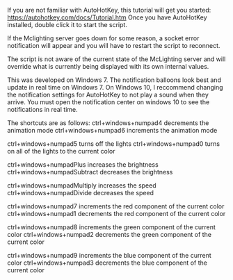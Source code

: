 If you are not familiar with AutoHotKey, this tutorial will get you started: https://autohotkey.com/docs/Tutorial.htm
Once you have AutoHotKey installed, double click it to start the script. 

If the Mclighting server goes down for some reason, a socket error notification will appear and you will have to restart the script to reconnect.

The script is not aware of the current state of the McLighting server and will override what is currently being displayed with its own internal values.

This was developed on Windows 7. The notification balloons look best and update in real time on Windows 7. On Windows 10, I reccommend changing the notification settings for AutoHotKey to not play a sound when they arrive. You must open the notification center on windows 10 to see the notifications in real time.

The shortcuts are as follows:
ctrl+windows+numpad4 decrements the animation mode
ctrl+windows+numpad6 increments the animation mode

ctrl+windows+numpad5 turns off the lights
ctrl+windows+numpad0 turns on all of the lights to the current color

ctrl+windows+numpadPlus increases the brightness
ctrl+windows+numpadSubtract decreases the brightness

ctrl+windows+numpadMultiply increases the speed
ctrl+windows+numpadDivide decreases the speed

ctrl+windows+numpad7 increments the red component of the current color
ctrl+windows+numpad1 decrements the red component of the current color

ctrl+windows+numpad8 increments the green component of the current color
ctrl+windows+numpad2 decrements the green component of the current color

ctrl+windows+numpad9 increments the blue component of the current color
ctrl+windows+numpad3 decrements the blue component of the current color
